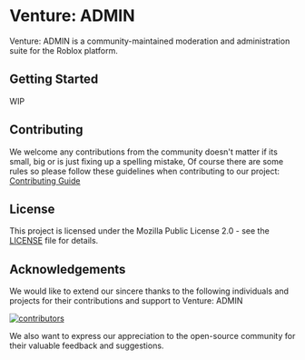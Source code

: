 # Venture: ADMIN

Venture: ADMIN is a community-maintained moderation and administration suite for the Roblox platform.

## Getting Started

WIP

## Contributing

We welcome any contributions from the community doesn't matter if its small, big or is just fixing up a spelling mistake, Of course there are some rules so please follow these guidelines when contributing to our project: [Contributing Guide](https://github.com/Venture-Models/Venture-ADMIN/CONTRIBUTING.md)

## License

This project is licensed under the Mozilla Public License 2.0 - see the [LICENSE](LICENSE) file for details.

## Acknowledgements

We would like to extend our sincere thanks to the following individuals and projects for their contributions and support to Venture: ADMIN

[![contributors](https://contributors-img.web.app/image?repo=Venture-Models/Venture-ADMIN)](https://github.com/Venture-Models/Venture-ADMIN/graphs/contributors)

We also want to express our appreciation to the open-source community for their valuable feedback and suggestions.
